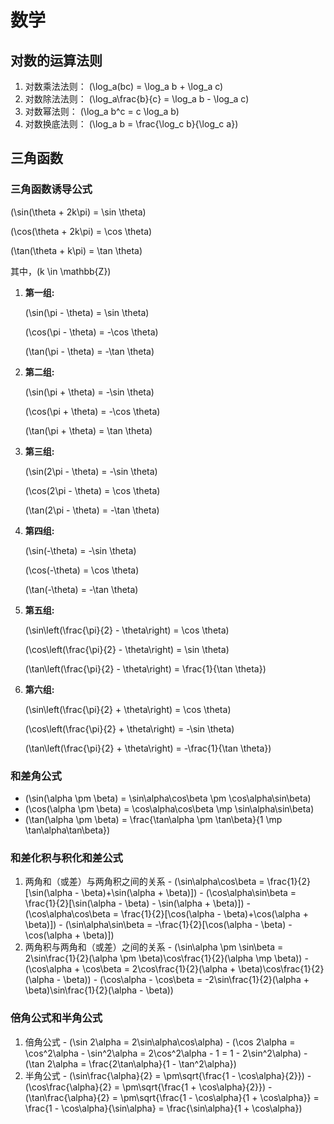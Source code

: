 # 数学

## 对数的运算法则

1. 对数乘法法则： \(\log_a(bc) = \log_a b + \log_a c\)
2. 对数除法法则： \(\log_a\frac{b}{c} = \log_a b - \log_a c\)
3. 对数幂法则： \(\log_a b^c = c \log_a b\)
4. 对数换底法则： \(\log_a b = \frac{\log_c b}{\log_c a}\)

## 三角函数

### 三角函数诱导公式

\(\sin(\theta + 2k\pi) = \sin \theta\)

\(\cos(\theta + 2k\pi) = \cos \theta\)

\(\tan(\theta + k\pi) = \tan \theta\)

其中，\(k \in \mathbb{Z}\)

1. **第一组:**

   \(\sin(\pi - \theta) = \sin \theta\)

   \(\cos(\pi - \theta) = -\cos \theta\)

   \(\tan(\pi - \theta) = -\tan \theta\)

2. **第二组:**

   \(\sin(\pi + \theta) = -\sin \theta\)

   \(\cos(\pi + \theta) = -\cos \theta\)

   \(\tan(\pi + \theta) = \tan \theta\)

3. **第三组:**

   \(\sin(2\pi - \theta) = -\sin \theta\)

   \(\cos(2\pi - \theta) = \cos \theta\)

   \(\tan(2\pi - \theta) = -\tan \theta\)

4. **第四组:**

   \(\sin(-\theta) = -\sin \theta\)

   \(\cos(-\theta) = \cos \theta\)

   \(\tan(-\theta) = -\tan \theta\)

5. **第五组:**

   \(\sin\left(\frac{\pi}{2} - \theta\right) = \cos \theta\)

   \(\cos\left(\frac{\pi}{2} - \theta\right) = \sin \theta\)

   \(\tan\left(\frac{\pi}{2} - \theta\right) = \frac{1}{\tan \theta}\)

6. **第六组:**

   \(\sin\left(\frac{\pi}{2} + \theta\right) = \cos \theta\)

   \(\cos\left(\frac{\pi}{2} + \theta\right) = -\sin \theta\)

   \(\tan\left(\frac{\pi}{2} + \theta\right) = -\frac{1}{\tan \theta}\)

### 和差角公式
   - \(\sin(\alpha \pm \beta) = \sin\alpha\cos\beta \pm \cos\alpha\sin\beta\)
   - \(\cos(\alpha \pm \beta) = \cos\alpha\cos\beta \mp \sin\alpha\sin\beta\)
   - \(\tan(\alpha \pm \beta) = \frac{\tan\alpha \pm \tan\beta}{1 \mp \tan\alpha\tan\beta}\)

### 和差化积与积化和差公式 
   1. 两角和（或差）与两角积之间的关系
     - \(\sin\alpha\cos\beta = \frac{1}{2}[\sin(\alpha - \beta)+\sin(\alpha + \beta)]\)
     - \(\cos\alpha\sin\beta = \frac{1}{2}[\sin(\alpha - \beta) - \sin(\alpha + \beta)]\)
     - \(\cos\alpha\cos\beta = \frac{1}{2}[\cos(\alpha - \beta)+\cos(\alpha + \beta)]\)
     - \(\sin\alpha\sin\beta = -\frac{1}{2}[\cos(\alpha - \beta) - \cos(\alpha + \beta)]\)
   2. 两角积与两角和（或差）之间的关系
     - \(\sin\alpha \pm \sin\beta = 2\sin\frac{1}{2}(\alpha \pm \beta)\cos\frac{1}{2}(\alpha \mp \beta)\)
     - \(\cos\alpha + \cos\beta = 2\cos\frac{1}{2}(\alpha + \beta)\cos\frac{1}{2}(\alpha - \beta)\)
     - \(\cos\alpha - \cos\beta = -2\sin\frac{1}{2}(\alpha + \beta)\sin\frac{1}{2}(\alpha - \beta)\)

### 倍角公式和半角公式
   1. 倍角公式
     - \(\sin 2\alpha = 2\sin\alpha\cos\alpha\)
     - \(\cos 2\alpha = \cos^2\alpha - \sin^2\alpha = 2\cos^2\alpha - 1 = 1 - 2\sin^2\alpha\)
     - \(\tan 2\alpha = \frac{2\tan\alpha}{1 - \tan^2\alpha}\)
   2. 半角公式
     - \(\sin\frac{\alpha}{2} = \pm\sqrt{\frac{1 - \cos\alpha}{2}}\)
     - \(\cos\frac{\alpha}{2} = \pm\sqrt{\frac{1 + \cos\alpha}{2}}\)
     - \(\tan\frac{\alpha}{2} = \pm\sqrt{\frac{1 - \cos\alpha}{1 + \cos\alpha}} = \frac{1 - \cos\alpha}{\sin\alpha} = \frac{\sin\alpha}{1 + \cos\alpha}\)
